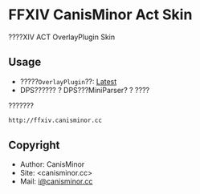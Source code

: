 # FFXIV CanisMinor Act Skin

????XIV ACT OverlayPlugin Skin

## Usage

- ?????`OverlayPlugin`??: [Latest](https://github.com/hibiyasleep/OverlayPlugin/releases)
- DPS?????? ? DPS???MiniParser? ? ????

???????

```sh
http://ffxiv.canisminor.cc
```

## Copyright

- Author: CanisMinor
- Site: <canisminor.cc>
- Mail: <i@canisminor.cc>